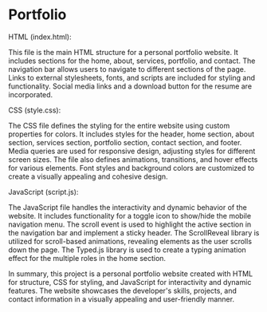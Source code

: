 # Portfolio

HTML (index.html):

This file is the main HTML structure for a personal portfolio website.
It includes sections for the home, about, services, portfolio, and contact.
The navigation bar allows users to navigate to different sections of the page.
Links to external stylesheets, fonts, and scripts are included for styling and functionality.
Social media links and a download button for the resume are incorporated.

CSS (style.css):

The CSS file defines the styling for the entire website using custom properties for colors.
It includes styles for the header, home section, about section, services section, portfolio section, contact section, and footer.
Media queries are used for responsive design, adjusting styles for different screen sizes.
The file also defines animations, transitions, and hover effects for various elements.
Font styles and background colors are customized to create a visually appealing and cohesive design.

JavaScript (script.js):

The JavaScript file handles the interactivity and dynamic behavior of the website.
It includes functionality for a toggle icon to show/hide the mobile navigation menu.
The scroll event is used to highlight the active section in the navigation bar and implement a sticky header.
The ScrollReveal library is utilized for scroll-based animations, revealing elements as the user scrolls down the page.
The Typed.js library is used to create a typing animation effect for the multiple roles in the home section.

In summary, this project is a personal portfolio website created with HTML for structure, CSS for styling, and JavaScript for interactivity and dynamic features. The website showcases the developer's skills, projects, and contact information in a visually appealing and user-friendly manner.
